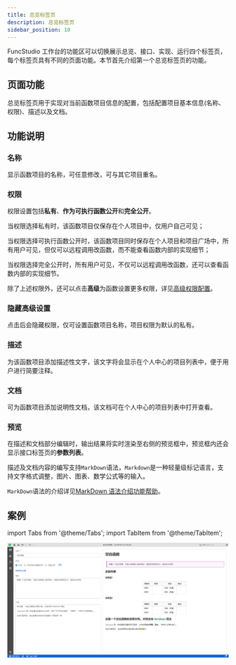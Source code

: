 ```yaml
---
title: 总览标签页
description: 总览标签页
sidebar_position: 10
---
```


FuncStudio 工作台的功能区可以切换展示总览、接口、实现、运行四个标签页，每个标签页具有不同的页面功能。本节首先介绍第一个总览标签页的功能。

## 页面功能

总览标签页用于实现对当前函数项目信息的配置，包括配置项目基本信息(名称、权限)、描述以及文档。

## 功能说明

### 名称

显示函数项目的名称，可任意修改，可与其它项目重名。

### 权限

权限设置包括**私有**、**作为可执行函数公开**和**完全公开**。

当权限选择私有时，该函数项目仅保存在个人项目中，仅用户自己可见；

当权限选择可执行函数公开时，该函数项目同时保存在个人项目和项目广场中，所有用户可见，但仅可以远程调用改函数，而不能查看函数内部的实现细节；

当权限选择完全公开时，所有用户可见，不仅可以远程调用改函数，还可以查看函数内部的实现细节。

除了上述权限外，还可以点击**高级**为函数设置更多权限，详见[高级权限配置](../../../center/index.md)。

### 隐藏高级设置 

点击后会隐藏权限，仅可设置函数项目名称，项目权限为默认的私有。

### 描述

为该函数项目添加描述性文字，该文字将会显示在个人中心的项目列表中，便于用户进行简要注释。

### 文档

可为函数项目添加说明性文档，该文档可在个人中心的项目列表中打开查看。

### 预览

在描述和文档部分编辑时，输出结果将实时渲染至右侧的预览框中，预览框内还会显示接口标签页的**参数列表**。

描述及文档内容的编写支持`MarkDown`语法，`Markdown`是一种轻量级标记语言，支持文字格式调整，图片、图表、数学公式等的输入。

`MarkDown`语法的介绍详见[MarkDown 语法介绍功能帮助](https://markdown.com.cn/)。

## 案例

import Tabs from '@theme/Tabs';
import TabItem from '@theme/TabItem';

<Tabs>
<TabItem value="js" label="函数项目信息配置">

![函数配置](./1.png)

</TabItem>
</Tabs>

